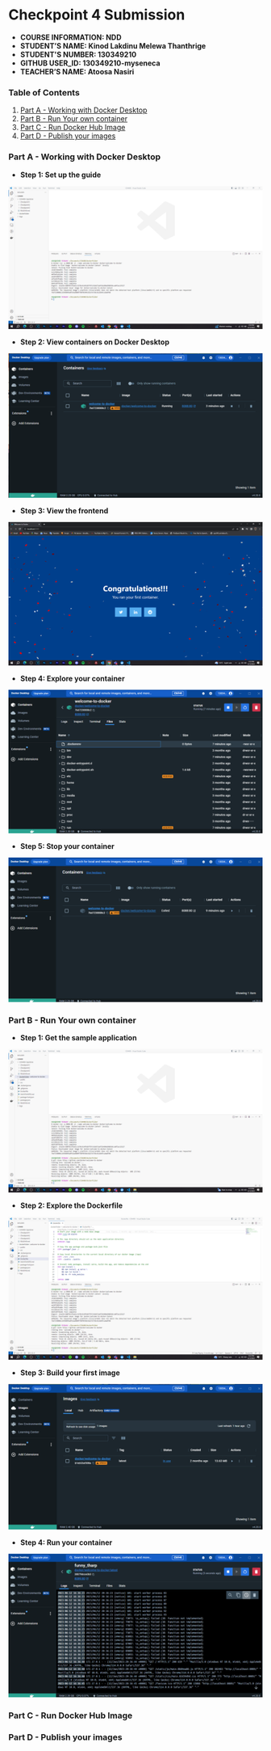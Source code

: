 # Checkpoint 4 Submission

- **COURSE INFORMATION: NDD**
- **STUDENT’S NAME: Kinod Lakdinu Melewa Thanthrige**
- **STUDENT'S NUMBER: 130349210**
- **GITHUB USER_ID: 130349210-myseneca**
- **TEACHER’S NAME: Atoosa Nasiri**

### **Table of Contents**
1. [Part A - Working with Docker Desktop](#header1)
2. [Part B - Run Your own container](#header2)
3. [Part C - Run Docker Hub Image](#header3)
4. [Part D - Publish your images](#header4)

### **Part A - Working with Docker Desktop**
- **Step 1: Set up the guide**
<img src="A - 1.png" alt="Set up the guide" title="Set up the guide Screenshot">

- **Step 2: View containers on Docker Desktop**
<img src="A - 2.png" alt="View containers on Docker Desktop" title="View containers on Docker Desktop Screenshot">

- **Step 3: View the frontend**
<img src="A - 3.png" alt="View the frontend" title="View the frontend Screenshot">

- **Step 4: Explore your container**
<img src="A - 4.png" alt="Explore your container" title="Explore your container Screenshot">

- **Step 5: Stop your container**
<img src="A - 5.png" alt="Stop your container" title="Stop your container Screenshot">



### **Part B - Run Your own container**
- **Step 1: Get the sample application**
<img src="B - 1.png" alt="Get the sample application" title="Get the sample application Screenshot">

- **Step 2: Explore the Dockerfile**
<img src="B - 2.png" alt="Explore the Dockerfile" title="Explore the Dockerfile Screenshot">

- **Step 3: Build your first image**
<img src="B - 3.png" alt="Build your first image" title="Build your first image Screenshot">

- **Step 4: Run your container**
<img src="B - 4.png" alt="Run your container" title="Run your container Screenshot">


### **Part C - Run Docker Hub Image**

### **Part D - Publish your images**